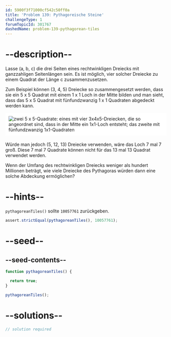 ```yaml
---
id: 5900f3f71000cf542c50ff0a
title: 'Problem 139: Pythagoreische Steine'
challengeType: 1
forumTopicId: 301767
dashedName: problem-139-pythagorean-tiles
---
```


# --description--

Lasse (a, b, c) die drei Seiten eines rechtwinkligen Dreiecks mit ganzzahligen Seitenlängen sein. Es ist möglich, vier solcher Dreiecke zu einem Quadrat der Länge c zusammenzusetzen.

Zum Beispiel können (3, 4, 5) Dreiecke so zusammengesetzt werden, dass sie ein 5 x 5 Quadrat mit einem 1 x 1 Loch in der Mitte bilden und man sieht, dass das 5 x 5 Quadrat mit fünfundzwanzig 1 x 1 Quadraten abgedeckt werden kann.

<img alt="zwei 5 x 5-Quadrate: eines mit vier 3x4x5-Dreiecken, die so angeordnet sind, dass in der Mitte ein 1x1-Loch entsteht; das zweite mit fünfundzwanzig 1x1-Quadraten" src="https://cdn.freecodecamp.org/curriculum/project-euler/pythagorean-tiles.png" style="background-color: white; padding: 10px; display: block; margin-right: auto; margin-left: auto; margin-bottom: 1.2rem;" />

Würde man jedoch (5, 12, 13) Dreiecke verwenden, wäre das Loch 7 mal 7 groß. Diese 7 mal 7 Quadrate können nicht für das 13 mal 13 Quadrat verwendet werden.

Wenn der Umfang des rechtwinkligen Dreiecks weniger als hundert Millionen beträgt, wie viele Dreiecke des Pythagoras würden dann eine solche Abdeckung ermöglichen?

# --hints--

`pythagoreanTiles()` sollte `10057761` zurückgeben.

```js
assert.strictEqual(pythagoreanTiles(), 10057761);
```

# --seed--

## --seed-contents--

```js
function pythagoreanTiles() {

  return true;
}

pythagoreanTiles();
```

# --solutions--

```js
// solution required
```
